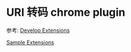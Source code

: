 # URI 转码 chrome plugin

参考:
[Develop Extensions](https://developer.chrome.com/extensions/devguide)

[Sample Extensions](https://developer.chrome.com/extensions/samples#search:)